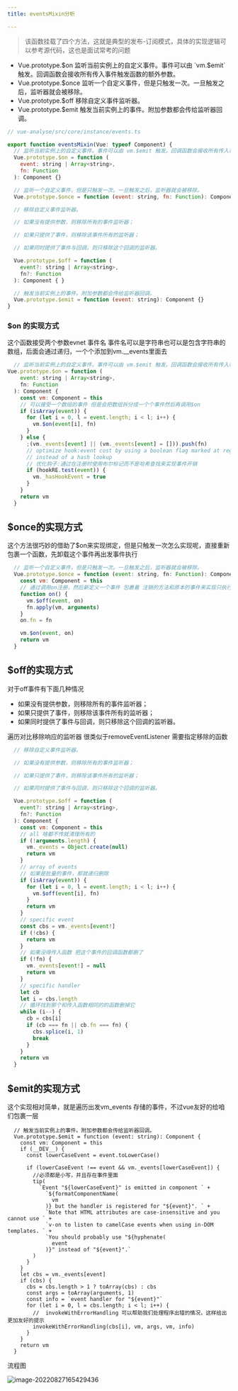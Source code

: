 ```yaml
---
title: eventsMixin分析

---
```


> 该函数挂载了四个方法，这就是典型的发布-订阅模式，具体的实现逻辑可以参考源代码，这也是面试常考的问题

- Vue.prototype.$on  监听当前实例上的自定义事件。事件可以由 `vm.$emit` 触发。回调函数会接收所有传入事件触发函数的额外参数。
- Vue.prototype.$once  监听一个自定义事件，但是只触发一次。一旦触发之后，监听器就会被移除。
- Vue.prototype.$off  移除自定义事件监听器。
- Vue.prototype.$emit 触发当前实例上的事件。附加参数都会传给监听器回调。

 ```javascript
 // vue-analyse/src/core/instance/events.ts
 
 export function eventsMixin(Vue: typeof Component) {
   // 监听当前实例上的自定义事件。事件可以由 vm.$emit 触发。回调函数会接收所有传入事件触发函数的额外参数。
   Vue.prototype.$on = function (
     event: string | Array<string>,
     fn: Function
   ): Component {}
 
   // 监听一个自定义事件，但是只触发一次。一旦触发之后，监听器就会被移除。
   Vue.prototype.$once = function (event: string, fn: Function): Component {}
 
   // 移除自定义事件监听器。
 
   // 如果没有提供参数，则移除所有的事件监听器；
 
   // 如果只提供了事件，则移除该事件所有的监听器；
 
   // 如果同时提供了事件与回调，则只移除这个回调的监听器。
 
   Vue.prototype.$off = function (
     event?: string | Array<string>,
     fn?: Function
   ): Component { }
 
   // 触发当前实例上的事件。附加参数都会传给监听器回调。
   Vue.prototype.$emit = function (event: string): Component {}
 }
 ```

### $on 的实现方式

这个函数接受两个参数evnet 事件名 事件名可以是字符串也可以是包含字符串的数组，后面会通过递归，一个个添加到vm.__events里面去

```javascript
  // 监听当前实例上的自定义事件。事件可以由 vm.$emit 触发。回调函数会接收所有传入事件触发函数的额外参数。
Vue.prototype.$on = function (
    event: string | Array<string>,
    fn: Function
  ): Component {
    const vm: Component = this
    // 可以接受一个数组的事件 但是会把数组拆分成一个个事件然后再调用$on
    if (isArray(event)) {
      for (let i = 0, l = event.length; i < l; i++) {
        vm.$on(event[i], fn)
      }
    } else {
      ;(vm._events[event] || (vm._events[event] = [])).push(fn)
      // optimize hook:event cost by using a boolean flag marked at registration
      // instead of a hash lookup
      // 优化钩子:通过在注册时使用布尔标记而不是哈希查找来实现事件开销
      if (hookRE.test(event)) {
        vm._hasHookEvent = true
      }
    }
    return vm
  }
```

## $once的实现方式

这个方法很巧妙的借助了$on来实现绑定，但是只触发一次怎么实现呢，直接重新包裹一个函数，先卸载这个事件再出发事件执行 

``` javascript
  // 监听一个自定义事件，但是只触发一次。一旦触发之后，监听器就会被移除。
  Vue.prototype.$once = function (event: string, fn: Function): Component {
    const vm: Component = this
    // 通过调用on注册，然后新定义一个事件 包裹着 注销的方法和原本的事件来实现只执行一次这个事件  好厉害
    function on() {
      vm.$off(event, on)
      fn.apply(vm, arguments)
    }
    on.fn = fn

    vm.$on(event, on)
    return vm
  }
```

## $off的实现方式

对于off事件有下面几种情况

- 如果没有提供参数，则移除所有的事件监听器；
- 如果只提供了事件，则移除该事件所有的监听器；
- 如果同时提供了事件与回调，则只移除这个回调的监听器。

遍历对比移除响应的监听器 很类似于removeEventListener 需要指定移除的函数

```javascript
  // 移除自定义事件监听器。

  // 如果没有提供参数，则移除所有的事件监听器；

  // 如果只提供了事件，则移除该事件所有的监听器；

  // 如果同时提供了事件与回调，则只移除这个回调的监听器。

  Vue.prototype.$off = function (
    event?: string | Array<string>,
    fn?: Function
  ): Component {
    const vm: Component = this
    // all 啥都不传就清理所有的
    if (!arguments.length) {
      vm._events = Object.create(null)
      return vm
    }
    // array of events
    // 如果是批量的事件，那就递归删除
    if (isArray(event)) {
      for (let i = 0, l = event.length; i < l; i++) {
        vm.$off(event[i], fn)
      }
      return vm
    }
    // specific event
    const cbs = vm._events[event!]
    if (!cbs) {
      return vm
    }
    // 如果没得传入函数 把这个事件的回调函数都删了
    if (!fn) {
      vm._events[event!] = null
      return vm
    }
    // specific handler
    let cb
    let i = cbs.length
    // 循环找到那个和传入函数相同的的函数删掉它
    while (i--) {
      cb = cbs[i]
      if (cb === fn || cb.fn === fn) {
        cbs.splice(i, 1)
        break
      }
    }
    return vm
  }
```



## $emit的实现方式

这个实现相对简单，就是遍历出发vm_events 存储的事件，不过vue友好的给咱们包裹一层

```
  // 触发当前实例上的事件。附加参数都会传给监听器回调。
  Vue.prototype.$emit = function (event: string): Component {
    const vm: Component = this
    if (__DEV__) {
      const lowerCaseEvent = event.toLowerCase()

      if (lowerCaseEvent !== event && vm._events[lowerCaseEvent]) {
        //必须都是小写，并且存在事件里面
        tip(
          `Event "${lowerCaseEvent}" is emitted in component ` +
            `${formatComponentName(
              vm
            )} but the handler is registered for "${event}". ` +
            `Note that HTML attributes are case-insensitive and you cannot use ` +
            `v-on to listen to camelCase events when using in-DOM templates. ` +
            `You should probably use "${hyphenate(
              event
            )}" instead of "${event}".`
        )
      }
    }
    let cbs = vm._events[event]
    if (cbs) {
      cbs = cbs.length > 1 ? toArray(cbs) : cbs
      const args = toArray(arguments, 1)
      const info = `event handler for "${event}"`
      for (let i = 0, l = cbs.length; i < l; i++) {
        //  invokeWithErrorHandling 可以帮助我们处理程序出错的情况，这样给出更加友好的提示
        invokeWithErrorHandling(cbs[i], vm, args, vm, info)
      }
    }
    return vm
  }
```

流程图

![image-20220827165429436](https://raw.githubusercontent.com/aymfx/pic/mian/img/image-20220827165429436.png)

